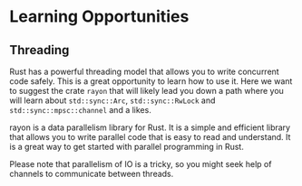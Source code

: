 # Learning Opportunities

## Threading

Rust has a powerful threading model that allows you to write concurrent code safely. This is a great
opportunity to learn how to use it. Here we want to suggest the crate `rayon` that will likely lead
you down a path where you will learn about `std::sync::Arc`, `std::sync::RwLock` and
`std::sync::mpsc::channel` and a likes.

rayon is a data parallelism library for Rust. It is a simple and efficient library that allows you
to write parallel code that is easy to read and understand. It is a great way to get started with
parallel programming in Rust.

Please note that parallelism of IO is a tricky, so you might seek help of channels to communicate
between threads.
